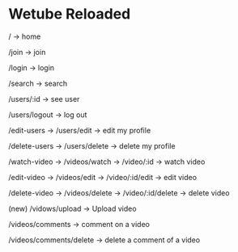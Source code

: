 # Wetube Reloaded

/ -> home

/join -> join

/login -> login

/search -> search

/users/:id -> see user

/users/logout -> log out

/edit-users -> /users/edit -> edit my profile

/delete-users -> /users/delete -> delete my profile

/watch-video -> /videos/watch -> /video/:id -> watch video

/edit-video -> /videos/edit -> /video/:id/edit -> edit video

/delete-video -> /videos/delete -> /video/:id/delete -> delete video

(new) /vidows/upload -> Upload video

/videos/comments -> comment on a video

/videos/comments/delete -> delete a comment of a video
